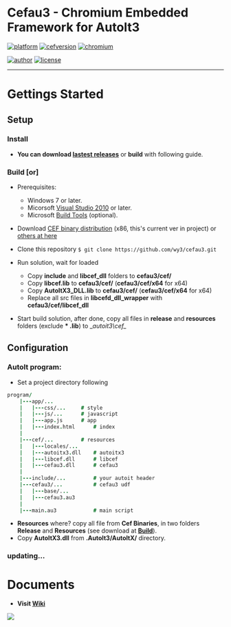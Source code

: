 Cefau3 - Chromium Embedded Framework for AutoIt3
===
[![platform](https://img.shields.io/badge/platform-win32/64/arm-lightgrey.svg?longCache=true&style=flat-square)]()
[![cefversion](https://img.shields.io/badge/cef-3.3112-blue.svg?longCache=true&style=flat-square)](http://opensource.spotify.com/cefbuilds/index.html)
[![chromium](https://img.shields.io/badge/chromium-61.0.3-red.svg?longCache=true&style=flat-square)]()

[![author](https://img.shields.io/badge/author-wuuyi123-orange.svg?longCache=true&style=flat-square)](https://github.com/wy3)
[![license](https://img.shields.io/badge/license-MIT-green.svg?longCache=true&style=flat-square)](https://github.com/wy3/cefau3/blob/master/LICENSE)

-------
# Gettings Started

## Setup

### Install

- **You can download [lastest releases](https://github.com/wy3/cefau3/releases)** or **build** with following guide.

### Build [or]

- Prerequisites: 
	- Windows 7 or later.
	- Micorsoft [Visual Studio 2010](https://www.visualstudio.com) or later.
	- Microsoft [Build Tools](https://www.microsoft.com/en-us/download/details.aspx?id=48159) (optional).
	
- Download [CEF binary distribution](http://opensource.spotify.com/cefbuilds/cef_binary_3.3163.1671.g700dc25_windows32_minimal.tar.bz2) (x86, this's current ver in project) or [others at here](http://opensource.spotify.com/cefbuilds/index.html)
- Clone this repository `$ git clone https://github.com/wy3/cefau3.git`
- Run solution, wait for loaded
	- Copy __include__ and __libcef_dll__ folders to __cefau3/cef/__
	- Copy __libcef.lib__ to __cefau3/cef/__ (__cefau3/cef/x64__ for x64)
	- Copy __AutoItX3_DLL.lib__ to __cefau3/cef/__ (__cefau3/cef/x64__ for x64)
	- Replace all src files in **libcefd_dll_wrapper** with __cefau3/cef/libcef_dll__
- Start build solution, after done, copy all files in __release__ and __resources__ folders (exclude __* .lib__) to __autoit3\cef\__

## Configuration

### AutoIt program:

- Set a project directory following

```j
program/
	|---app/...
	|	|---css/...		# style
	|	|---js/...		# javascript
	|	|---app.js		# app
	|	|---index.html		# index
	|
	|---cef/...			# resources
	|	|---locales/...
	|	|---autoitx3.dll	# autoitx3
	|	|---libcef.dll		# libcef
	|	|---cefau3.dll		# cefau3
	|
	|---include/...			# your autoit header
	|---cefau3/...			# cefau3 udf
	|	|---base/...
	|	|---cefau3.au3
	|
	|---main.au3			# main script
```

- **Resources** where? copy all file from **Cef Binaries**, in two folders **Release** and **Resources** (see download at [**Build**](https://github.com/wy3/cefau3/blob/master/README.md#build-or)).
- Copy **AutoItX3.dll** from **.AutoIt3/AutoItX/** directory.

### updating...

# Documents
- **Visit [Wiki](https://github.com/wy3/cefau3/wiki)**

![](https://github.com/wy3/data/raw/master/cefau3-test.png)
